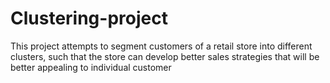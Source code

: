 # Clustering-project
This project attempts to segment customers of a retail store into different clusters, such that the store can develop better sales strategies that will be better appealing to individual customer
